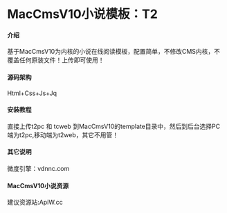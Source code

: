 # MacCmsV10小说模板：T2

#### 介绍
基于MacCmsV10为内核的小说在线阅读模板，配置简单，不修改CMS内核，不覆盖任何原装文件！上传即可使用！

#### 源码架构
Html+Css+Js+Jq


#### 安装教程

直接上传t2pc 和 tcweb 到MacCmsV10的template目录中，然后到后台选择PC端为t2pc,移动端为t2web，其它不用管！

#### 其它说明

微度引擎：vdnnc.com

#### MacCmsV10小说资源

建议资源站:ApiW.cc
